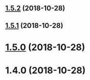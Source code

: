 <a name="1.5.2"></a>
## [1.5.2](https://github.com/Hydrock/hydrock-web-tools/compare/v1.5.1...v1.5.2) (2018-10-28)



<a name="1.5.1"></a>
## [1.5.1](https://github.com/Hydrock/hydrock-web-tools/compare/v1.5.0...v1.5.1) (2018-10-28)



<a name="1.5.0"></a>
# [1.5.0](https://github.com/Hydrock/hydrock-web-tools/compare/v1.4.0...v1.5.0) (2018-10-28)



<a name="1.4.0"></a>
# 1.4.0 (2018-10-28)



